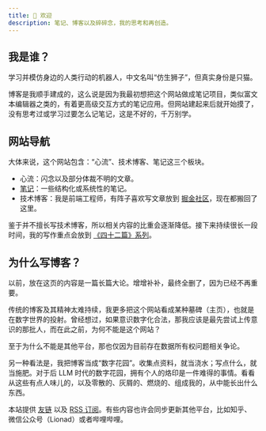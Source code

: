 ```yaml
---
title: 🦁 欢迎
description: 笔记、博客以及碎碎念，我的思考和再创造。
---
```


## 我是谁？

学习并模仿身边的人类行动的机器人，中文名叫“仿生狮子”，但真实身份是只猫。

博客是我顺手建成的，这么说是因为我最初想把这个网站做成笔记项目，类似富文本编辑器之类的，有着更高级交互方式的笔记应用。但网站建起来后就开始摸了，没有思考过或学习过要怎么记笔记，这是不好的，千万别学。

## 网站导航

大体来说，这个网站包含：“心流”、技术博客、笔记这三个板块。

* 心流：闪念以及部分体裁不明的文章。
* [笔记](/maps)：一些结构化或系统性的笔记。
* 技术博客：我是前端工程师，有阵子喜欢写文章放到 [掘金社区](https://juejin.cn/user/289926800227694)，现在都搬回了这里。

鉴于并不擅长写技术博客，所以相关内容的比重会逐渐降低。接下来持续很长一段时间，我的写作重点会放到 [《四十二篇》系列](/flows/fourty-two)。

## 为什么写博客？

以前，放在这页的内容是一篇长篇大论。增增补补，最终全删了，因为已经不再重要。

传统的博客及其精神太难持续，我更多把这个网站看成某种墓碑（主页），也就是在数字世界的投射。曾经想过，如果意识数字化合法，那我应该是最先尝试上传意识的那批人，而在此之前，为何不能是这个网站？

至于为什么不能是其他平台，那也仅因为目前存在数据所有权问题相关争论。

另一种看法是，我把博客当成“数字花园”。收集点资料，就当浇水；写点什么，就当施肥。对于后 LLM 时代的数字花园，拥有个人的烙印是一件难得的事情。看看从这些有点人味儿的，以及零散的、灰屑的、燃烧的、组成我的，从中能长出什么东西。

本站提供 [友链](/links) 以及 [RSS 订阅](https://lionad.art/feed.xml)。有些内容也许会同步更新其他平台，比如知乎、微信公众号（Lionad）或者哔哩哔哩。

<!-- 因为想把数据集中起来，而不是分散到各个社交平台，所以博客才是我的真正主页。但如果相比笔记和博客你更关注我的思考过程，那欢迎关注微信读书同名账号。目前微信读书还不能搜用户名。-->
